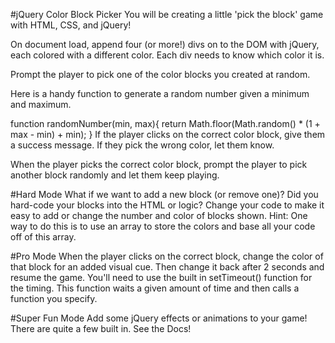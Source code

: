#jQuery Color Block Picker
You will be creating a little 'pick the block' game with HTML, CSS, and jQuery!

On document load, append four (or more!) divs on to the DOM with jQuery, each colored with a different color. Each div needs to know which color it is.

Prompt the player to pick one of the color blocks you created at random.

Here is a handy function to generate a random number given a minimum and maximum.

function randomNumber(min, max){
    return Math.floor(Math.random() * (1 + max - min) + min);
}
If the player clicks on the correct color block, give them a success message. If they pick the wrong color, let them know.

When the player picks the correct color block, prompt the player to pick another block randomly and let them keep playing.

#Hard Mode
What if we want to add a new block (or remove one)? Did you hard-code your blocks into the HTML or logic? Change your code to make it easy to add or change the number and color of blocks shown. Hint: One way to do this is to use an array to store the colors and base all your code off of this array.

#Pro Mode
When the player clicks on the correct block, change the color of that block for an added visual cue. Then change it back after 2 seconds and resume the game. You'll need to use the built in setTimeout() function for the timing. This function waits a given amount of time and then calls a function you specify.

#Super Fun Mode
Add some jQuery effects or animations to your game! There are quite a few built in. See the Docs!
